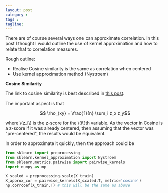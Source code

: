 ```yaml
---
layout: post
category : 
tags : 
tagline: 
---
```


There are of course several ways one can approximate correlation. In this post I thought I would outline the use of kernel approximation and how to relate that to correlation measures. 

Rough outline:

*  Realise Cosine similarity is the same as correlation when centered
*  Use kernel approximation method (Nystroem)

**Cosine Similarity**

The link to cosine similarity is best described in [this post](https://stats.stackexchange.com/questions/235673/is-there-any-relationship-among-cosine-similarity-pearson-correlation-and-z-sc).

The important aspect is that 

$$ \rho_{xy} = \frac{1}{n} \sum_i z_x z_y$$

where \\(z_i\\) is the z-score for the \\(i\\)th variable. As the vector in Cosine is a z-score if it was already centered, then assuming that the vector was "pre-centered", the results would be equivalent. 

In order to approximate it quickly, then the approach could be

```py
from sklearn import preprocessing
from sklearn.kernel_approximation import Nystroem
from sklearn.metrics.pairwise import pairwise_kernels
import numpy as np

X_scaled = preprocessing.scale(X_train)
X_approx_cor = pairwise_kernels(X_scaled.T, metric='cosine')
np.corrcoef(X_train.T) # this will be the same as above
```

